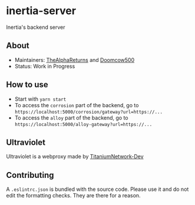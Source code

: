 # inertia-server
Inertia's backend server

## About
- Maintainers: [TheAlphaReturns](https://github.com/TheAlphaReturns) and [Doomcow500](https://github.com/Doomcow500)
- Status: Work in Progress

## How to use
- Start with  `yarn start`
- To access the `corrosion` part of the backend, go to `https://localhost:5000/corrosion/gateway?url=https://...`
- To access the `alloy` part of the backend, go to `https://localhost:5000/alloy-gateway?url=https://...`

## Ultraviolet
Ultraviolet is a webproxy made by [TitaniumNetwork-Dev](https://github.com/TitaniumNetwork-Dev)

## Contributing
A `.eslintrc.json` is bundled with the source code. Please use it and do not edit the formatting checks. They are there for a reason.
